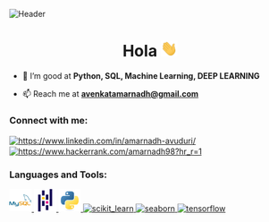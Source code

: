 ![Header](https://github.com/amarnadh98/amarnadh98/blob/main/AMARNADH%20REDDY%20github%20banner%20main.png "Header")

<h1 align="center">Hola <img src="https://github.com/amarnadh98/amarnadh/blob/main/wave.gif" width="30px"></h1>




- 🌱 I’m good at ****Python, SQL, Machine Learning, DEEP LEARNING****

- 📫 Reach me at **avenkatamarnadh@gmail.com**

<!--Image slider for certificates-->
<!-- <div style="overflow: hidden;">
  <img src="image1.jpg" alt="Image 1" style="width: 100%; height: auto;">
  <img src="image2.jpg" alt="Image 2" style="width: 100%; height: auto;">
  <img src="image3.jpg" alt="Image 3" style="width: 100%; height: auto;">
</div> -->

<!--Navigation buttons-->
<!-- <div style="text-align: center; margin-top: 10px;">
  <button onclick="prevSlide()">Previous</button>
  <button onclick="nextSlide()">Next</button>
</div> -->

<!--<script>
  let currentIndex = 0;
  const images = document.querySelectorAll('img');

  function showSlide(index) {
    if (index < 0) {
      currentIndex = images.length - 1;
    } else if (index >= images.length) {
      currentIndex = 0;
    }
    for (let i = 0; i < images.length; i++) {
      if (i === currentIndex) {
        images[i].style.display = 'block';
      } else {
        images[i].style.display = 'none';
      }
    }
  }

  function prevSlide() {
    currentIndex--;
    showSlide(currentIndex);
  }

  function nextSlide() {
    currentIndex++;
    showSlide(currentIndex);
  }

  // Show the initial slide
  showSlide(currentIndex);
</script> -->


<h3 align="left">Connect with me:</h3>
<p align="left">
  <a href="https://www.linkedin.com/in/amarnadh-avuduri/" target="blank"><img align="center" src="https://raw.githubusercontent.com/rahuldkjain/github-profile-readme-generator/master/src/images/icons/Social/linked-in-alt.svg" alt="https://www.linkedin.com/in/amarnadh-avuduri/" height="30" width="40" /></a>
  <a href="https://www.hackerrank.com/amarnadh98?hr_r=1" target="blank"><img align="center" src="https://raw.githubusercontent.com/rahuldkjain/github-profile-readme-generator/master/src/images/icons/Social/hackerrank.svg" alt="https://www.hackerrank.com/amarnadh98?hr_r=1" height="30" width="40" /></a>
</p>

<!-- <h3 align = "left">My Achievements</h3>
<p align="left">
  <a href="https://www.hackerrank.com/amarnadh98?hr_r=1" target="blank"><img align="center" src="https://raw.githubusercontent.com/rahuldkjain/github-profile-readme-generator/master/src/images/icons/Social/hackerrank.svg" alt="https://www.hackerrank.com/amarnadh98?hr_r=1" height="30" width="40" /></a>
  <a href=""
</p>
-->
<h3 align="left">Languages and Tools:</h3>

<p align="left"> 
  <a href="https://www.mysql.com/" target="_blank" rel="noreferrer"> <img src="https://raw.githubusercontent.com/devicons/devicon/master/icons/mysql/mysql-original-wordmark.svg" alt="mysql" width="40" height="40"/> </a> 
  <a href="https://pandas.pydata.org/" target="_blank" rel="noreferrer"> <img src="https://raw.githubusercontent.com/devicons/devicon/2ae2a900d2f041da66e950e4d48052658d850630/icons/pandas/pandas-original.svg" alt="pandas" width="40" height="40"/> </a> 
  <a href="https://www.python.org" target="_blank" rel="noreferrer"> <img src="https://raw.githubusercontent.com/devicons/devicon/master/icons/python/python-original.svg" alt="python" width="40" height="40"/> </a> 
  <a href="https://scikit-learn.org/" target="_blank" rel="noreferrer"> <img src="https://upload.wikimedia.org/wikipedia/commons/0/05/Scikit_learn_logo_small.svg" alt="scikit_learn" width="40" height="40"/> </a> 
  <a href="https://seaborn.pydata.org/" target="_blank" rel="noreferrer"> <img src="https://seaborn.pydata.org/_images/logo-mark-lightbg.svg" alt="seaborn" width="40" height="40"/> </a> 
  <a href="https://www.tensorflow.org" target="_blank" rel="noreferrer"> <img src="https://www.vectorlogo.zone/logos/tensorflow/tensorflow-icon.svg" alt="tensorflow" width="40" height="40"/> </a> 
</p>
